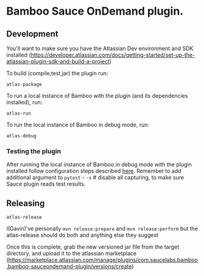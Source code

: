 # Bamboo Sauce OnDemand plugin.

## Development

You'll want to make sure you have the Atlassian Dev environment and SDK installed (https://developer.atlassian.com/docs/getting-started/set-up-the-atlassian-plugin-sdk-and-build-a-project)

To build (compile,test,jar) the plugin run:

```
atlas-package
```

To run a local instance of Bamboo with the plugin (and its dependencies installed), run:

```
atlas-run
```

To run the local instance of Bamboo in debug mode, run:

```
atlas-debug
```

### Testing the plugin
After running the local instance of Bamboo in debug mode with the plugin installed follow configuration steps described [here](https://wiki.saucelabs.com/display/DOCS/Configuring+Bamboo+for+a+Python+Project+with+Sauce+Labs).
Remember to add additional argument to `pytest` - `-s` # disable all capturing, to make sure Sauce plugin reads test results.

## Releasing

```
atlas-release
```

I(Gavin)'ve personally `mvn release:prepare` and `mvn release:perform` but the atlas-release should do both and anything else they suggest

Once this is complete, grab the new versioned jar file from the target directory, and upload it to the atlassian marketplace (https://marketplace.atlassian.com/manage/plugins/com.saucelabs.bamboo.bamboo-sauceondemand-plugin/versions/create)
